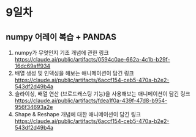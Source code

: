 # 9일차

## numpy 어레이 복습 + PANDAS
1. numpy가 무엇인지 기초 개념에 관한 링크
https://claude.ai/public/artifacts/0594c0ae-662a-4c1b-b29f-16dc69aff934
2. 배열 생성 및 인덱싱을 해보는 애니메이션이 담긴 링크
https://claude.ai/public/artifacts/6accf154-ceb5-470a-b2e2-543df2d49b4a<br>
3. 슬라이싱, 배열 연산 (브로드캐스팅 기능)을 사용해보는 애니메이션이 담긴 링크
https://claude.ai/public/artifacts/fdea1f0a-439f-47d8-b954-956f34693a2e<br>
4. Shape & Reshape 개념에 대한 애니메이션이 담긴 링크
https://claude.ai/public/artifacts/6accf154-ceb5-470a-b2e2-543df2d49b4a
